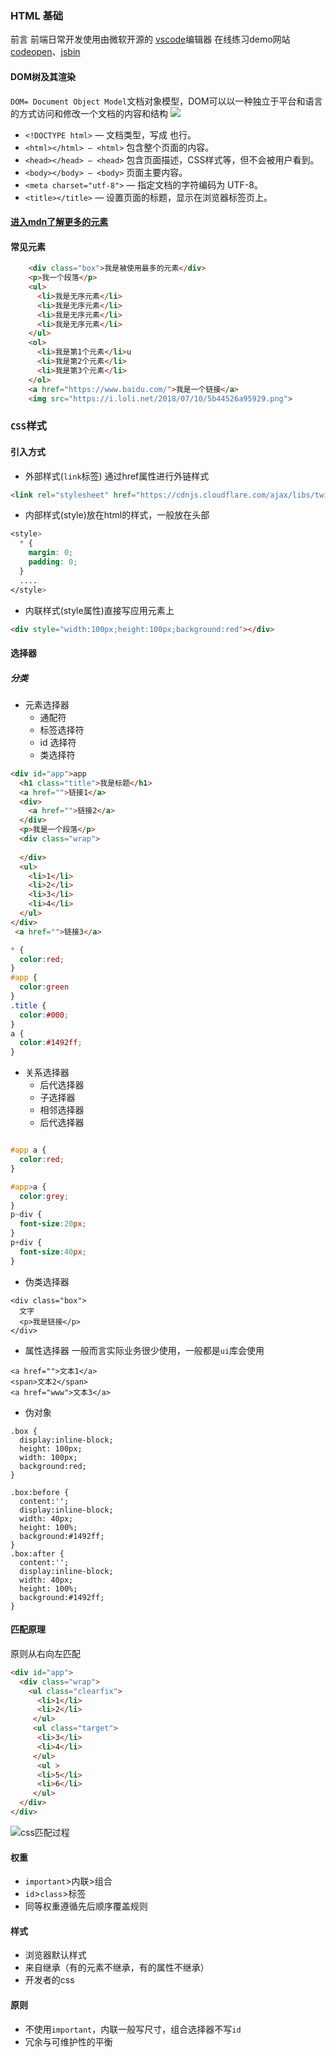### HTML 基础
前言
前端日常开发使用由微软开源的 [vscode](https://code.visualstudio.com/)编辑器
在线练习demo网站[codeopen](https://codepen.io/)、[jsbin](http://jsbin.com/)

#### DOM树及其渲染 
`DOM= Document Object Model`文档对象模型，DOM可以以一种独立于平台和语言的方式访问和修改一个文档的内容和结构
 ![](https://i.loli.net/2018/07/10/5b4430f01a29f.jpg)
- `<!DOCTYPE html>` — 文档类型，写成 <!doctype html> 也行。
- `<html></html> — <html>` 包含整个页面的内容。
- `<head></head> — <head>` 包含页面描述，CSS样式等，但不会被用户看到。
- `<body></body> — <body>` 页面主要内容。
- `<meta charset="utf-8">` — 指定文档的字符编码为 UTF-8。
- `<title></title>` — 设置页面的标题，显示在浏览器标签页上。
#### [进入mdn了解更多的元素](https://developer.mozilla.org/zh-CN/docs/Web/HTML)
#### 常见元素
``` html
    <div class="box">我是被使用最多的元素</div>
    <p>我一个段落</p>
    <ul>
      <li>我是无序元素</li>
      <li>我是无序元素</li>
      <li>我是无序元素</li>
      <li>我是无序元素</li>
    </ul>
    <ol>
      <li>我是第1个元素</li>u
      <li>我是第2个元素</li>
      <li>我是第3个元素</li>
    </ol>
    <a href="https://www.baidu.com/">我是一个链接</a>
    <img src="https://i.loli.net/2018/07/10/5b44526a95929.png">
```
### `CSS`样式
#### 引入方式
- 外部样式(`link`标签) 通过href属性进行外链样式
 ```html
 <link rel="stylesheet" href="https://cdnjs.cloudflare.com/ajax/libs/twitter-bootstrap/4.1.1/css/bootstrap.css">
```
- 内部样式(style)放在html的样式，一般放在头部
```css
<style> 
  * {
    margin: 0;
    padding: 0;
  }
  ....
</style>
```
- 内联样式(style属性)直接写应用元素上

``` html
<div style="width:100px;height:100px;background:red"></div>
```
#### 选择器
##### 分类
- 元素选择器
    - 通配符
    - 标签选择符
    - id 选择符
    - 类选择符

``` html
<div id="app">app
  <h1 class="title">我是标题</h1>
  <a href="">链接1</a>
  <div>
    <a href="">链接2</a>
  </div>
  <p>我是一个段落</p>
  <div class="wrap">
    
  </div>
  <ul>
    <li>1</li>
    <li>2</li>
    <li>3</li>
    <li>4</li>
  </ul>
</div>
 <a href="">链接3</a>
```

```css
* {
  color:red;
}
#app {
  color:green
}
.title {
  color:#000;
}
a {
  color:#1492ff;
}
```
- 关系选择器
    - 后代选择器
    - 子选择器
    - 相邻选择器
    - 后代选择器

``` css

#app a {
  color:red;
}

#app>a {
  color:grey;
}
p~div {
  font-size:20px;
}
p+div {
  font-size:40px;
}
```
- 伪类选择器

```
<div class="box">
  文字
  <p>我是链接</p>
</div>

```
    
- 属性选择器
 一般而言实际业务很少使用，一般都是`ui`库会使用

```
<a href="">文本1</a>
<span>文本2</span>
<a href="www">文本3</a>

```
- 伪对象

```
.box {
  display:inline-block;
  height: 100px;
  width: 100px;
  background:red;
}

.box:before {
  content:'';
  display:inline-block;
  width: 40px;
  height: 100%;
  background:#1492ff;
}
.box:after {
  content:'';
  display:inline-block;
  width: 40px;
  height: 100%;
  background:#1492ff;
}
```
#### 匹配原理
原则从右向左匹配
``` html
<div id="app">
  <div class="wrap">
    <ul class="clearfix">
      <li>1</li>
      <li>2</li>
     </ul>
     <ul class="target">
      <li>3</li>
      <li>4</li>
     </ul>
      <ul >
      <li>5</li>
      <li>6</li>
     </ul>
  </div>
</div>
```
![css匹配过程](https://i.loli.net/2018/07/10/5b447074359fd.png)

#### 权重
- `important`>内联>组合
- `id`>`class`>标签
- 同等权重遵循先后顺序覆盖规则

#### 样式
 - 浏览器默认样式
 - 来自继承（有的元素不继承，有的属性不继承）
 - 开发者的css

#### 原则
- 不使用`important`，内联一般写尺寸，组合选择器不写`id`
- 冗余与可维护性的平衡

